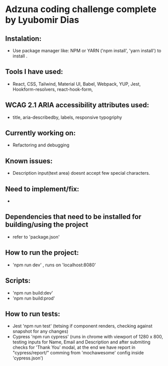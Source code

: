 # Adzuna coding challenge complete by Lyubomir Dias

## Instalation:

- Use package manager like: NPM or YARN ('npm install', 'yarn install') to install .

## Tools I have used:

- React, CSS, Tailwind, Material UI, Babel, Webpack, YUP, Jest, Hookform-resolvers, react-hook-form,

## WCAG 2.1 ARIA accessibility attributes used:

- title, aria-describedby, labels, responsive typogriphy

## Currently working on:

- Refactoring and debugging

## Known issues:

- Description input(text area) doesnt accept few special characters.

## Need to implement/fix:

-

## Dependencies that need to be installed for building/using the project

- refer to 'package.json'

## How to run the project:

- 'npm run dev' , runs on 'localhost:8080'

## Scripts:

- 'npm run build:dev'
- 'npm run build:prod'

## How to run tests:

- Jest 'npm run test' (tetsing if component renders, checking against snapshot for any changes)
- Cypress 'npm run cypress' (runs in chrome with viewport of 1280 x 800, testing inputs for Name, Email and Description and after submiting checks for 'Thank You' modal, at the end we have report in "cypress/report/" comming from 'mochawesome' config inside 'cypress.json')
